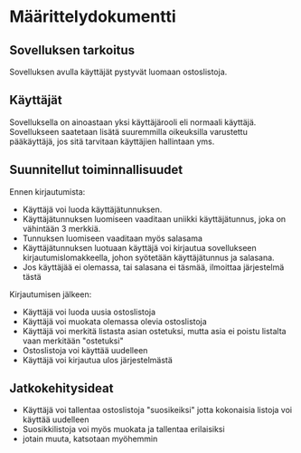 # Määrittelydokumentti

## Sovelluksen tarkoitus

Sovelluksen avulla käyttäjät pystyvät luomaan ostoslistoja.


## Käyttäjät
Sovelluksella on ainoastaan yksi käyttäjärooli eli normaali käyttäjä. Sovellukseen saatetaan lisätä suuremmilla oikeuksilla varustettu pääkäyttäjä, jos sitä tarvitaan käyttäjien hallintaan yms.


## Suunnitellut toiminnallisuudet
Ennen kirjautumista:
- Käyttäjä voi luoda käyttäjätunnuksen.
- Käyttäjätunnuksen luomiseen vaaditaan uniikki käyttäjätunnus, joka on vähintään 3 merkkiä.
- Tunnuksen luomiseen vaaditaan myös salasama
- Käyttäjätunnuksen luotuaan käyttäjä voi kirjautua sovellukseen kirjautumislomakkeella, johon syötetään käyttäjätunnus ja salasana.
- Jos käyttäjää ei olemassa, tai salasana ei täsmää, ilmoittaa järjestelmä tästä

Kirjautumisen jälkeen:
- Käyttäjä voi luoda uusia ostoslistoja
- Käyttäjä voi muokata olemassa olevia ostoslistoja
- Käyttäjä voi merkitä listasta asian ostetuksi, mutta asia ei poistu listalta vaan merkitään "ostetuksi"
- Ostoslistoja voi käyttää uudelleen
- Käyttäjä voi kirjautua ulos järjestelmästä


## Jatkokehitysideat
- Käyttäjä voi tallentaa ostoslistoja "suosikeiksi" jotta kokonaisia listoja voi käyttää uudelleen
- Suosikkilistoja voi myös muokata ja tallentaa erilaisiksi
- jotain muuta, katsotaan myöhemmin
